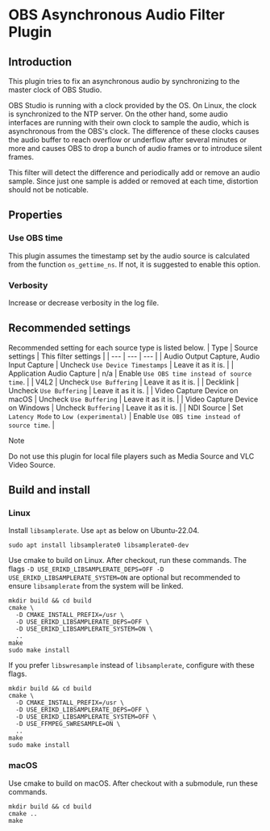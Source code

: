 # OBS Asynchronous Audio Filter Plugin

## Introduction

This plugin tries to fix an asynchronous audio by synchronizing to the master clock of OBS Studio.

OBS Studio is running with a clock provided by the OS.
On Linux, the clock is synchronized to the NTP server.
On the other hand, some audio interfaces are running with their own clock to sample the audio,
which is asynchronous from the OBS's clock.
The difference of these clocks causes the audio buffer to reach overflow or underflow after several minutes or more and
causes OBS to drop a bunch of audio frames or to introduce silent frames.

This filter will detect the difference and periodically add or remove an audio sample.
Since just one sample is added or removed at each time, distortion should not be noticable.

## Properties

### Use OBS time

This plugin assumes the timestamp set by the audio source is calculated from the function `os_gettime_ns`.
If not, it is suggested to enable this option.

### Verbosity

Increase or decrease verbosity in the log file.

## Recommended settings

Recommended setting for each source type is listed below.
| Type | Source settings | This filter settings |
| --- | --- | --- |
| Audio Output Capture, Audio Input Capture | Uncheck `Use Device Timestamps` | Leave it as it is. |
| Application Audio Capture | n/a | Enable `Use OBS time instead of source time`. |
| V4L2 | Uncheck `Use Buffering` | Leave it as it is. |
| Decklink | Uncheck `Use Buffering` | Leave it as it is. |
| Video Capture Device on macOS | Uncheck `Use Buffering` | Leave it as it is. |
| Video Capture Device on Windows | Uncheck `Buffering` | Leave it as it is. |
| NDI Source | Set `Latency Mode` to `Low (experimental)` | Enable `Use OBS time instead of source time`. |

> [!NOTE]
> Do not use this plugin for local file players such as Media Source and VLC Video Source.

## Build and install
### Linux
Install `libsamplerate`. Use `apt` as below on Ubuntu-22.04.
```shell
sudo apt install libsamplerate0 libsamplerate0-dev
```

Use cmake to build on Linux. After checkout, run these commands.
The flags `-D USE_ERIKD_LIBSAMPLERATE_DEPS=OFF -D USE_ERIKD_LIBSAMPLERATE_SYSTEM=ON` are optional
but recommended to ensure `libsamplerate` from the system will be linked.
```shell
mkdir build && cd build
cmake \
  -D CMAKE_INSTALL_PREFIX=/usr \
  -D USE_ERIKD_LIBSAMPLERATE_DEPS=OFF \
  -D USE_ERIKD_LIBSAMPLERATE_SYSTEM=ON \
  ..
make
sudo make install
```

If you prefer `libswresample` instead of `libsamplerate`, configure with these flags.
```shell
mkdir build && cd build
cmake \
  -D CMAKE_INSTALL_PREFIX=/usr \
  -D USE_ERIKD_LIBSAMPLERATE_DEPS=OFF \
  -D USE_ERIKD_LIBSAMPLERATE_SYSTEM=OFF \
  -D USE_FFMPEG_SWRESAMPLE=ON \
  ..
make
sudo make install
```

### macOS
Use cmake to build on macOS. After checkout with a submodule, run these commands.
```
mkdir build && cd build
cmake ..
make
```
